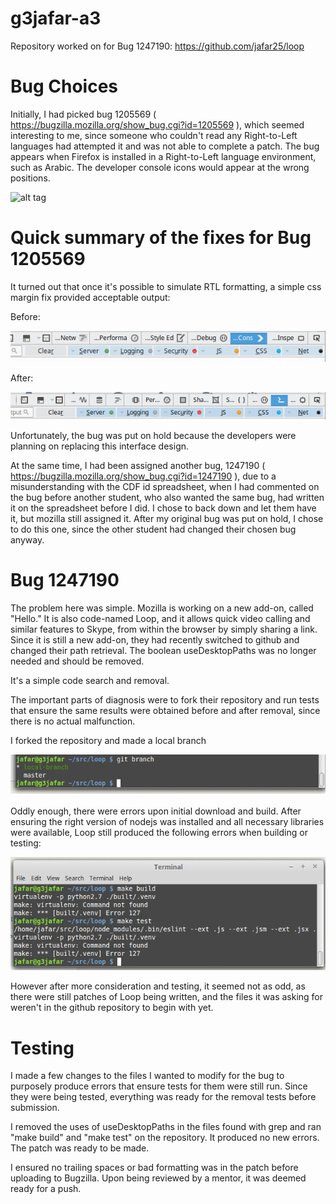 # g3jafar-a3
Repository worked on for Bug 1247190: https://github.com/jafar25/loop
# Bug Choices

Initially, I had picked bug 1205569 ( https://bugzilla.mozilla.org/show_bug.cgi?id=1205569 ), which seemed interesting to me, since someone who couldn't read any Right-to-Left languages had attempted it and was not able to complete a patch. The bug appears when Firefox is installed in a Right-to-Left language environment, such as Arabic. The developer console icons would appear at the wrong positions.

![alt tag](https://bug1205569.bmoattachments.org/attachment.cgi?id=8662229)

# Quick summary of the fixes for Bug 1205569

It turned out that once it's possible to simulate RTL formatting, a simple css margin fix provided acceptable output:

Before:

![alt tag](https://github.com/csc302-2016-spring/g3jafar-a3/blob/master/screenshots/rtl.before.png)

After:

![alt tag](https://github.com/csc302-2016-spring/g3jafar-a3/blob/master/screenshots/rtl.after.png)

Unfortunately, the bug was put on hold because the developers were planning on replacing this interface design.

At the same time, I had been assigned another bug, 1247190 ( https://bugzilla.mozilla.org/show_bug.cgi?id=1247190 ), due to a misunderstanding with the CDF id spreadsheet, when I had commented on the bug before another student, who also wanted the same bug, had written it on the spreadsheet before I did. I chose to back down and let them have it, but mozilla still assigned it. After my original bug was put on hold, I chose to do this one, since the other student had changed their chosen bug anyway.

# Bug 1247190

The problem here was simple. Mozilla is working on a new add-on, called "Hello." It is also code-named Loop, and it allows quick video calling and similar features to Skype, from within the browser by simply sharing a link. Since it is still a new add-on, they had recently switched to github and changed their path retrieval. The boolean useDesktopPaths was no longer needed and should be removed.

It's a simple code search and removal.

The important parts of diagnosis were to fork their repository and run tests that ensure the same results were obtained before and after removal, since there is no actual malfunction.

I forked the repository and made a local branch

![alt tag](https://github.com/csc302-2016-spring/g3jafar-a3/blob/master/screenshots/screenshot.1.png)

Oddly enough, there were errors upon initial download and build. After ensuring the right version of nodejs was installed and all necessary libraries were available, Loop still produced the following errors when building or testing:

![alt tag](https://github.com/csc302-2016-spring/g3jafar-a3/blob/master/screenshots/screenshot.2.png)

However after more consideration and testing, it seemed not as odd, as there were still patches of Loop being written, and the files it was asking for weren't in the github repository to begin with yet.

# Testing

I made a few changes to the files I wanted to modify for the bug to purposely produce errors that ensure tests for them were still run. Since they were being tested, everything was ready for the removal tests before submission.

I removed the uses of useDesktopPaths in the files found with grep and ran "make build" and "make test" on the repository. It produced no new errors. The patch was ready to be made.

I ensured no trailing spaces or bad formatting was in the patch before uploading to Bugzilla. Upon being reviewed by a mentor, it was deemed ready for a push.
